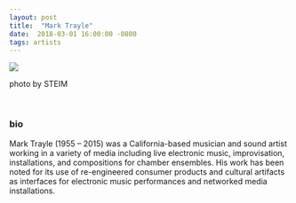 ```yaml
---
layout: post
title:  "Mark Trayle"
date:  2018-03-01 16:00:00 -0800
tags: artists
---
```


![](http://awavepress.com/assets/mtrayle.jpg)

photo by STEIM

<br/>

### bio
Mark Trayle (1955 – 2015) was a California-based musician and sound artist working in a variety of media including live electronic music, improvisation, installations, and compositions for chamber ensembles. His work has been noted for its use of re-engineered consumer products and cultural artifacts as interfaces for electronic music performances and networked media installations.
